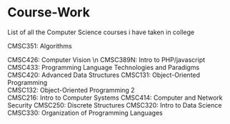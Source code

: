 # Course-Work
List of all the Computer Science courses i have taken in college

CMSC351: Algorithms

CMSC426: Computer Vision \n
CMSC389N: Intro to PHP/javascript
CMSC433: Programming Language Technologies and Paradigms 
CMSC420: Advanced Data Structures
CMSC131: Object-Oriented Programming		
CMSC132: Object-Oriented Programming 2	
CMSC216: Intro to Computer Systems
CMSC414: Computer and Network Security
CMSC250: Discrete Structures
CMSC320: Intro to Data Science
CMSC330: Organization of Programming Languages	

